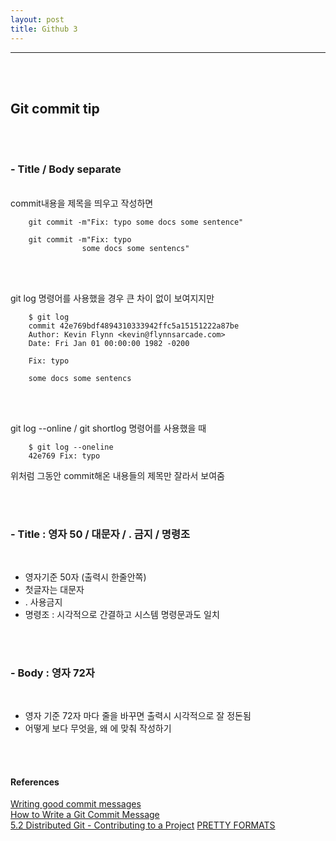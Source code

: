```yaml
---
layout: post
title: Github 3
---
```


---

<br><br>

## Git commit tip

<br><br>

### - Title / Body separate

<br>
commit내용을 제목을 띄우고 작성하면

        git commit -m"Fix: typo some docs some sentence"

        git commit -m"Fix: typo
                    some docs some sentencs"

<br><br>

git log 명령어를 사용했을 경우 큰 차이 없이 보여지지만<br>

        $ git log
        commit 42e769bdf4894310333942ffc5a15151222a87be
        Author: Kevin Flynn <kevin@flynnsarcade.com>
        Date: Fri Jan 01 00:00:00 1982 -0200

        Fix: typo

        some docs some sentencs

<br><Br>

git log --online / git shortlog 명령어를 사용했을 때

        $ git log --oneline
        42e769 Fix: typo

위처럼 그동안 commit해온 내용들의 제목만 잘라서 보여줌

<br><br>

### - Title : 영자 50 / 대문자 / . 금지 / 명령조

<br>

- 영자기준 50자 (출력시 한줄안쪽)<br>
- 첫글자는 대문자<br>
- . 사용금지<br>
- 명령조 : 시각적으로 간결하고 시스템 명령문과도 일치

<br><br>

### - Body : 영자 72자

<br>

- 영자 기준 72자 마다 줄을 바꾸면 출력시 시각적으로 잘 정돈됨
- 어떻게 보다 무엇을, 왜 에 맞춰 작성하기

<br><br>

#### References

[Writing good commit messages](https://github.com/erlang/otp/wiki/Writing-good-commit-messages)<br>
[How to Write a Git Commit Message](https://cbea.ms/git-commit/)<br>
[5.2 Distributed Git - Contributing to a Project](https://git-scm.com/book/en/v2/Distributed-Git-Contributing-to-a-Project)
[PRETTY FORMATS](https://git-scm.com/docs/pretty-formats)
